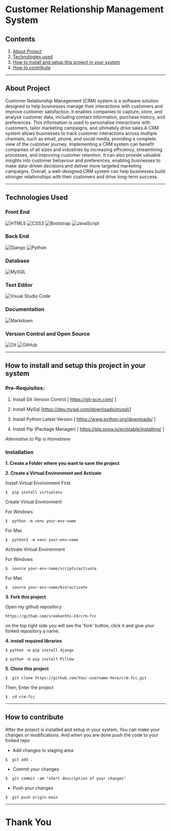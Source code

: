 # Customer Relationship Management System

## Contents
1. [About Project](#about-project)
1. [Technologies used](#technologies-used)
1. [How to install and setup this project in your system](#how-to-install-and-setup-this-project-in-your-system)
1. [How to contribute](#how-to-contribute)

---

## About Project
Customer Relationship Management (CRM) system is a software solution designed to help businesses manage their interactions with customers and improve customer satisfaction. It enables companies to capture, store, and analyse customer data, including contact information, purchase history, and preferences. This information is used to personalise interactions with customers, tailor marketing campaigns, and ultimately drive sales.A CRM system allows businesses to track customer interactions across multiple channels, such as email, phone, and social media, providing a complete view of the customer journey. Implementing a CRM system can benefit companies of all sizes and industries by increasing efficiency, streamlining processes, and improving customer retention. It can also provide valuable insights into customer behaviour and preferences, enabling businesses to make data-driven decisions and deliver more targeted marketing campaigns. Overall, a well-designed CRM system can help businesses build stronger relationships with their customers and drive long-term success.

---

## Technologies Used

### Front End
![HTML5](https://img.shields.io/badge/html5-%23E34F26.svg?style=for-the-badge&logo=html5&logoColor=white) 
![CSS3](https://img.shields.io/badge/css3-%231572B6.svg?style=for-the-badge&logo=css3&logoColor=white) 
![Bootstrap](https://img.shields.io/badge/bootstrap-%23563D7C.svg?style=for-the-badge&logo=bootstrap&logoColor=white) 
![JavaScript](https://img.shields.io/badge/javascript-%23323330.svg?style=for-the-badge&logo=javascript&logoColor=%23F7DF1E) 

### Back End
![Django](https://img.shields.io/badge/django-%23092E20.svg?style=for-the-badge&logo=django&logoColor=white) 
![Python](https://img.shields.io/badge/python-3670A0?style=for-the-badge&logo=python&logoColor=ffdd54)

### Database
![MySQL](https://img.shields.io/badge/mysql-%2300f.svg?style=for-the-badge&logo=mysql&logoColor=white)

### Text Editor
![Visual Studio Code](https://img.shields.io/badge/Visual%20Studio%20Code-0078d7.svg?style=for-the-badge&logo=visual-studio-code&logoColor=white)

### Documentation
![Markdown](https://img.shields.io/badge/markdown-%23000000.svg?style=for-the-badge&logo=markdown&logoColor=white) 

### Version Control and Open Source
![Git](https://img.shields.io/badge/git-%23F05033.svg?style=for-the-badge&logo=git&logoColor=white)
![GitHub](https://img.shields.io/badge/github-%23121011.svg?style=for-the-badge&logo=github&logoColor=white)


---

## How to install and setup this project in your system
### Pre-Requisites:
1. Install Git Version Control
[ https://git-scm.com/ ]

1. Install MySql [https://dev.mysql.com/downloads/mysql/]

1. Install Python Latest Version
[ https://www.python.org/downloads/ ]

1. Install Pip (Package Manager)
[ https://pip.pypa.io/en/stable/installing/ ]

*Alternative to Pip is Homebrew*

### Installation
**1. Create a Folder where you want to save the project**

**2. Create a Virtual Environment and Activate**

Install Virtual Environment First
```
$  pip install virtualenv
```

Create Virtual Environment

For Windows
```
$  python -m venv your-env-name
```
For Mac
```
$  python3 -m venv your-env-name
```

Activate Virtual Environment

For Windows
```
$  source your-env-name/scripts/activate
```

For Mac
```
$  source your-env-name/bin/activate
```

**3. Fork this project**

Open my github repository
```
https://github.com/sreekanths-24/crm-fcc
```

on the top right side you will see the 'fork' button, click it and give your forked repository a name.

**4. install required libraries**
```
$ python -m pip install django 
```
```
$ python -m pip install Pillow 
```

**5. Clone this project**
```
$  git clone https://github.com/Your-username-here/crm-fcc.git
```

Then, Enter the project
```
$  cd crm-fcc
```

---

## How to contribute

After the project is installed and setup in your system, You can make your changes or modifications. And when you are done push the code to your forked repo

- Add changes to staging area

```
$  git add .
```
- Commit your changes
```
$  git commit -am "short description of your changes"
```
- Push your changes 
```
$  git push origin main
```

---

# Thank You
